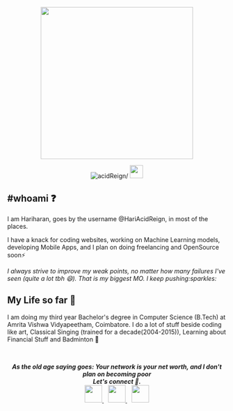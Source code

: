 <p align="center">
  <img src="https://media2.giphy.com/media/b9lZgOAZDTO6jEc3wN/giphy.gif" width="350" />
</p>

<p align="center"> <img src=https://komarev.com/ghpvc/?username=HariAcidReign alt=acidReign/> 
<img src="https://raw.githubusercontent.com/iampavangandhi/iampavangandhi/master/gifs/Hi.gif" width="30px">
</p>

## #whoami :question:

<p>I am Hariharan, goes by the username @HariAcidReign, in most of the places. </p>
<p>I have a knack for coding websites, working on Machine Learning models, developing Mobile Apps, and I plan on doing freelancing and OpenSource soon⚡</p>

<p><i>I always strive to improve my weak points, no matter how many failures I've seen (quite a lot tbh 😄).
    That is my biggest MO. I keep pushing:sparkles:</i></p>

My Life so far :rocket:
-----------
I am doing my third year Bachelor's degree in Computer Science (B.Tech) at Amrita Vishwa Vidyapeetham, Coimbatore. 
I do a lot of stuff beside coding like art, Classical Singing (trained for a decade(2004-2015)), Learning about Financial Stuff and Badminton 🌱

![]()
---

<p align="center">
  <b><i>
    As the old age saying goes: Your network is your net worth, and I don't plan on becoming poor<br>Let's connect 💬.
  </i> 
    <br/>
  
  <a target="_blank" title="Instagram" href="https://www.instagram.com/harikaapi_right/">
    <img src="https://cdn4.iconfinder.com/data/icons/social-media-and-logos-11/32/Logo_Instagram-512.png" width="40" height="40" />
  </a>
  &ensp;
  <a target="_blank" title="Email" href="mailto:haran465@gmail.com">
    <img src="https://cdn4.iconfinder.com/data/icons/social-media-and-logos-11/32/Logo_Gmail_envelope_letter_email-512.png" width="40" height="40" />
  </a> 
  &ensp;
  <a target="_blank" title="LinkedIn" href="https://www.linkedin.com/in/hariharan-balasubramanian-2a7607187/">
    <img src="https://cdn4.iconfinder.com/data/icons/social-media-and-logos-11/32/Logo_LinkedIn-512.png" width="40" height="40" />
</p>
